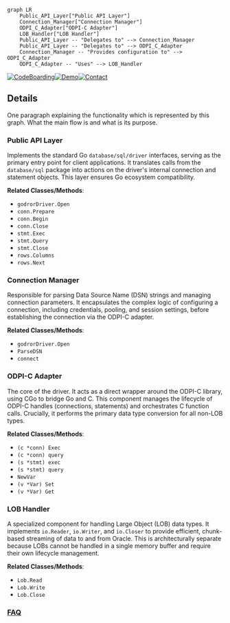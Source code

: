 ```mermaid
graph LR
    Public_API_Layer["Public API Layer"]
    Connection_Manager["Connection Manager"]
    ODPI_C_Adapter["ODPI-C Adapter"]
    LOB_Handler["LOB Handler"]
    Public_API_Layer -- "Delegates to" --> Connection_Manager
    Public_API_Layer -- "Delegates to" --> ODPI_C_Adapter
    Connection_Manager -- "Provides configuration to" --> ODPI_C_Adapter
    ODPI_C_Adapter -- "Uses" --> LOB_Handler
```

[![CodeBoarding](https://img.shields.io/badge/Generated%20by-CodeBoarding-9cf?style=flat-square)](https://github.com/CodeBoarding/GeneratedOnBoardings)[![Demo](https://img.shields.io/badge/Try%20our-Demo-blue?style=flat-square)](https://www.codeboarding.org/demo)[![Contact](https://img.shields.io/badge/Contact%20us%20-%20contact@codeboarding.org-lightgrey?style=flat-square)](mailto:contact@codeboarding.org)

## Details

One paragraph explaining the functionality which is represented by this graph. What the main flow is and what is its purpose.

### Public API Layer
Implements the standard Go `database/sql/driver` interfaces, serving as the primary entry point for client applications. It translates calls from the `database/sql` package into actions on the driver's internal connection and statement objects. This layer ensures Go ecosystem compatibility.


**Related Classes/Methods**:

- `godrorDriver.Open`
- `conn.Prepare`
- `conn.Begin`
- `conn.Close`
- `stmt.Exec`
- `stmt.Query`
- `stmt.Close`
- `rows.Columns`
- `rows.Next`


### Connection Manager
Responsible for parsing Data Source Name (DSN) strings and managing connection parameters. It encapsulates the complex logic of configuring a connection, including credentials, pooling, and session settings, before establishing the connection via the ODPI-C adapter.


**Related Classes/Methods**:

- `godrorDriver.Open`
- `ParseDSN`
- `connect`


### ODPI-C Adapter
The core of the driver. It acts as a direct wrapper around the ODPI-C library, using CGo to bridge Go and C. This component manages the lifecycle of ODPI-C handles (connections, statements) and orchestrates C function calls. Crucially, it performs the primary data type conversion for all non-LOB types.


**Related Classes/Methods**:

- `(c *conn) Exec`
- `(c *conn) query`
- `(s *stmt) exec`
- `(s *stmt) query`
- `NewVar`
- `(v *Var) Set`
- `(v *Var) Get`


### LOB Handler
A specialized component for handling Large Object (LOB) data types. It implements `io.Reader`, `io.Writer`, and `io.Closer` to provide efficient, chunk-based streaming of data to and from Oracle. This is architecturally separate because LOBs cannot be handled in a single memory buffer and require their own lifecycle management.


**Related Classes/Methods**:

- `Lob.Read`
- `Lob.Write`
- `Lob.Close`




### [FAQ](https://github.com/CodeBoarding/GeneratedOnBoardings/tree/main?tab=readme-ov-file#faq)